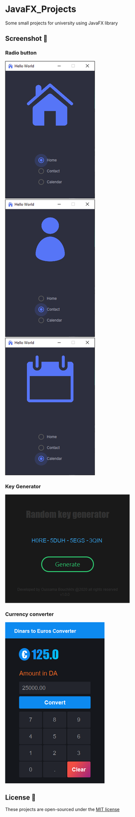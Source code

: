 # JavaFX_Projects
Some small projects for university using JavaFX library


## Screenshot 📸
### Radio button

![Home](screenshots/rb1.PNG)
![Contact](screenshots/rb2.PNG)
![Calendar](screenshots/rb3.PNG)

### Key Generator
![Key generator](screenshots/key-gen.PNG)

### Currency converter
![Currency converter](screenshots/currency-converter.PNG)

## License 📃
These projects are open-sourced under the [MIT license](https://opensource.org/licenses/MIT)
